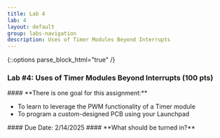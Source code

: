 ```yaml
---
title: Lab 4
lab: 4
layout: default
group: labs-navigation
description: Uses of Timer Modules Beyond Interrupts
---
```


{::options parse_block_html="true" /}

### Lab #4: Uses of Timer Modules Beyond Interrupts (100 pts)

<div class="alert alert-info" role="alert">
#### **There is one goal for this assignment:**

  - To learn to leverage the PWM functionality of a Timer module
  - To program a custom-designed PCB using your Launchpad
  
</div>

<div class="alert alert-danger" role="alert">
#### Due Date: 2/14/2025
#### **What should be turned in?**

</div>

